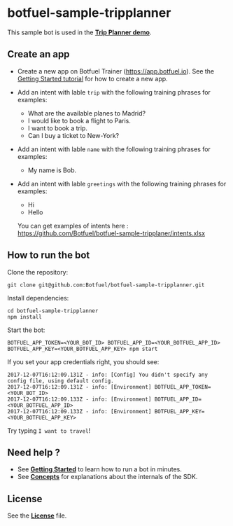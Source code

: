# botfuel-sample-tripplanner

This sample bot is used in the [**Trip Planner demo**](https://docs.botfuel.io/dialog/demos/trip-planner).

## Create an app

* Create a new app on Botfuel Trainer (https://app.botfuel.io). See the [Getting Started tutorial](https://docs.botfuel.io/platform/tutorials/getting-started) for how to create a new app.

* Add an intent with lable `trip` with the following training phrases for examples:

  * What are the available planes to Madrid?
  * I would like to book a flight to Paris.
  * I want to book a trip.
  * Can I buy a ticket to New-York?

* Add an intent with lable `name` with the following training phrases for examples:

  * My name is Bob.

* Add an intent with lable `greetings` with the following training phrases for examples:
  * Hi
  * Hello

  You can get examples of intents here : https://github.com/Botfuel/botfuel-sample-tripplaner/intents.xlsx

## How to run the bot

Clone the repository:

```shell
git clone git@github.com:Botfuel/botfuel-sample-tripplanner.git
```

Install dependencies:

```shell
cd botfuel-sample-tripplanner
npm install
```

Start the bot:

```shell
BOTFUEL_APP_TOKEN=<YOUR_BOT_ID> BOTFUEL_APP_ID=<YOUR_BOTFUEL_APP_ID> BOTFUEL_APP_KEY=<YOUR_BOTFUEL_APP_KEY> npm start
```

If you set your app credentials right, you should see:

```shell
2017-12-07T16:12:09.131Z - info: [Config] You didn't specify any config file, using default config.
2017-12-07T16:12:09.131Z - info: [Environment] BOTFUEL_APP_TOKEN=<YOUR_BOT_ID>
2017-12-07T16:12:09.133Z - info: [Environment] BOTFUEL_APP_ID=<YOUR_BOTFUEL_APP_ID>
2017-12-07T16:12:09.133Z - info: [Environment] BOTFUEL_APP_KEY=<YOUR_BOTFUEL_APP_KEY>
```

Try typing `I want to travel`!

## Need help ?

* See [**Getting Started**](https://docs.botfuel.io/platform/tutorials/getting-started) to learn how to run a bot in minutes.
* See [**Concepts**](https://docs.botfuel.io/platform/concepts) for explanations about the internals of the SDK.

## License

See the [**License**](LICENSE.md) file.
